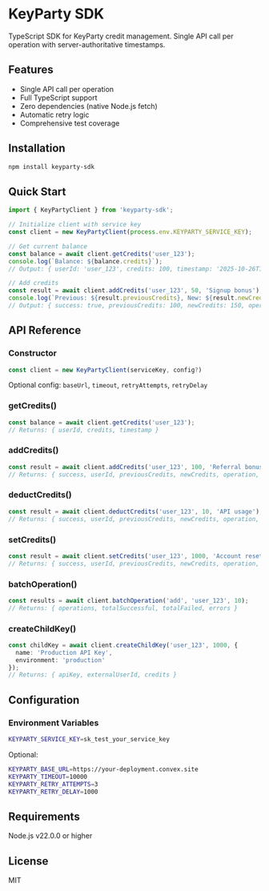 # KeyParty SDK

TypeScript SDK for KeyParty credit management. Single API call per operation with server-authoritative timestamps.

## Features

- Single API call per operation
- Full TypeScript support
- Zero dependencies (native Node.js fetch)
- Automatic retry logic
- Comprehensive test coverage

## Installation

```bash
npm install keyparty-sdk
```

## Quick Start

```typescript
import { KeyPartyClient } from 'keyparty-sdk';

// Initialize client with service key
const client = new KeyPartyClient(process.env.KEYPARTY_SERVICE_KEY);

// Get current balance
const balance = await client.getCredits('user_123');
console.log(`Balance: ${balance.credits}`);
// Output: { userId: 'user_123', credits: 100, timestamp: '2025-10-26T10:00:00.000Z' }

// Add credits
const result = await client.addCredits('user_123', 50, 'Signup bonus');
console.log(`Previous: ${result.previousCredits}, New: ${result.newCredits}`);
// Output: { success: true, previousCredits: 100, newCredits: 150, operation: 'add', amount: 50, timestamp: '...', reason: 'Signup bonus' }
```


## API Reference

### Constructor

```typescript
const client = new KeyPartyClient(serviceKey, config?)
```

Optional config: `baseUrl`, `timeout`, `retryAttempts`, `retryDelay`

### getCredits()

```typescript
const balance = await client.getCredits('user_123');
// Returns: { userId, credits, timestamp }
```

### addCredits()

```typescript
const result = await client.addCredits('user_123', 100, 'Referral bonus');
// Returns: { success, userId, previousCredits, newCredits, operation, amount, timestamp, reason }
```

### deductCredits()

```typescript
const result = await client.deductCredits('user_123', 10, 'API usage');
// Returns: { success, userId, previousCredits, newCredits, operation, amount, timestamp, reason }
```

### setCredits()

```typescript
const result = await client.setCredits('user_123', 1000, 'Account reset');
// Returns: { success, userId, previousCredits, newCredits, operation, amount, timestamp, reason }
```

### batchOperation()

```typescript
const results = await client.batchOperation('add', 'user_123', 10);
// Returns: { operations, totalSuccessful, totalFailed, errors }
```

### createChildKey()

```typescript
const childKey = await client.createChildKey('user_123', 1000, {
  name: 'Production API Key',
  environment: 'production'
});
// Returns: { apiKey, externalUserId, credits }
```

## Configuration

### Environment Variables

```bash
KEYPARTY_SERVICE_KEY=sk_test_your_service_key
```

Optional:
```bash
KEYPARTY_BASE_URL=https://your-deployment.convex.site
KEYPARTY_TIMEOUT=10000
KEYPARTY_RETRY_ATTEMPTS=3
KEYPARTY_RETRY_DELAY=1000
```

## Requirements

Node.js v22.0.0 or higher

## License

MIT
